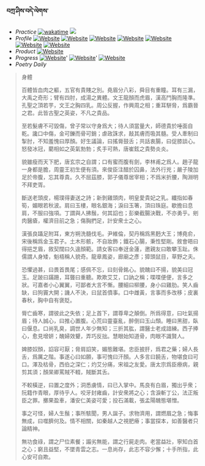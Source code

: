 ### བཀྲ་ཤིས་བདེ་ལེགས་ 
- _Practice_	[![wakatime](https://wakatime.com/badge/user/5043ee4a-e361-4607-9d47-d557f2005d05.svg)](https://wakatime.com/dashboard)	<a href="https://wakatime.com/@5043ee4a-e361-4607-9d47-d557f2005d05"><img src="https://wakatime.com/share/@IvanAXu/06501b1d-f434-4f2a-9524-dc2196223971.png" /></a> 
- _Profile_	[![Website](https://img.shields.io/website?label=&up_color=orange&up_message=Tianchi&url=https%3A%2F%2Fshields.io)](https://tianchi.aliyun.com/home/science/scienceDetail?userId=1095279182618)	[![Website](https://img.shields.io/website?label=&up_color=violet&up_message=AIstudio&url=https%3A%2F%2Fshields.io)](https://aistudio.baidu.com/aistudio/personalcenter/thirdview/979775)	[![Website](https://img.shields.io/website?label=&up_color=blue&up_message=Kaggle&url=https%3A%2F%2Fshields.io)](https://www.kaggle.com/ivanxu/)	[![Website](https://img.shields.io/website?label=&up_color=gay&up_message=Yuque&url=https%3A%2F%2Fshields.io)](https://www.yuque.com/ivanaxu)	[![Website](https://img.shields.io/website?label=&up_color=brown&up_message=Leetcode&url=https%3A%2F%2Fshields.io)](https://leetcode.cn/u/ivanaxu)	[![Website](https://img.shields.io/website?label=&up_color=red&up_message=Gitee&url=https%3A%2F%2Fshields.io)](https://gitee.com/IvanaXu)	[![Website](https://img.shields.io/website?label=&up_color=yellow&up_message=Monkeytype&url=https%3A%2F%2Fshields.io)](https://monkeytype.com/profile/IvanaXu) 
- _Product_	[![Website](https://img.shields.io/website?label=update&up_color=blue&up_message=EDA&url=https%3A%2F%2Fshields.io)](http://eda.tangjt.cn/) 
- _Progress_	[![Website](https://img.shields.io/website?label=&up_color=black&up_message=APTOS2021&url=https%3A%2F%2Fshields.io)](https://github.com/IvanaXu/APTOS2021/)'	[![Website](https://img.shields.io/website?label=&up_color=black&up_message=EDA&url=https%3A%2F%2Fshields.io)](https://github.com/IvanaXu/EDA/)'	[![Website](https://img.shields.io/website?label=&up_color=black&up_message=AICAS2024&url=https%3A%2F%2Fshields.io)](https://github.com/IvanaXu/AICAS2024/) 
- _Poetry Daily_ 


> 身體
> 
> 百體皆血肉之軀，五官有貴賤之別。堯眉分八彩，舜目有重瞳。耳有三漏，大禹之奇形；臂有四肘，成湯之異體。文王龍顏而虎眉，漢高鬥胸而隆準。孔聖之頂若芋，文王之胸四乳。周公反握，作興周之相；重耳駢脅，爲霸晉之君。此皆古聖之英姿，不凡之貴品。
> 
> 至若髮膚不可毀傷，曾子常以守身爲大；待人須當量大，師德貴於唾面自乾。讒口中傷，金可鑠而骨可銷；虐政誅求，敲其膚而吸其髓。受人牽制曰掣肘，不知羞愧曰厚顏。好生議論，曰搖脣鼓舌；共話衷腸，曰促膝談心。怒發冰冠，藺相如之英氣勃勃；炙手可熱，唐崔鉉之貴勢炎炎。
> 
> 貌雖瘦而天下肥，唐玄宗之自謂；口有蜜而腹有劍，李林甫之爲人。趙子龍一身都是膽，周靈王初生便有須。來俊臣注醋於囚鼻，法外行兇；嚴子陵加足於帝腹，忘其尊貴。久不屈茲膝，郭子儀尊居宰相；不爲米折腰，陶淵明不拜吏胥。
> 
> 斷送老頭皮，楊璞得妻送之詩；新剝雞頭肉，明皇愛貴妃之乳。纖指如春筍，媚眼若秋波。肩曰玉樓，眼名銀海；淚曰玉箸，頂曰珠庭。歇擔曰息肩，不服曰強項。丁謂與人拂鬚，何其諂也；彭樂截腸決戰，不亦勇乎。剜肉醫瘡，權濟目前之急；傷胸捫足，計安衆士之心。
> 
> 漢張良躡足附耳，東方朔洗髓伐毛。尹維倫，契丹稱爲黑麪大王；博堯俞，宋後稱爲金玉君子。土木形骸，不自妝飾；鐵石心腸，秉性堅剛。敘會晤曰得挹芝眉，敘契闊曰久違顏範。請女客曰奉迓金蓮，邀親友曰敢攀玉趾。侏儒謂人身矮，魁梧稱人貌奇。龍章鳳姿，廊廟之彥；獐頭鼠目，草野之夫。
> 
> 恐懼過甚，曰畏首畏尾；感佩不忘，曰刻骨銘心。貌醜曰不揚，貌美曰冠玉。足跛曰蹣跚，耳聾曰重聽。欺欺艾艾，口訥之稱；喋喋便便，言多之狀。可嘉者小心翼翼，可鄙者大言不慚。腰細曰柳腰，身小曰雞肋。笑人齒缺，曰狗竇大開；譏人不決，曰鼠首僨事。口中雌黃，言事而多改移；皮裏春秋，胸中自有褒貶。
> 
> 脣亡齒寒，謂彼此之失依；足上首下，謂尊卑之顛倒。所爲得意，曰吐氣揚眉；待人誠心，曰推心置腹。心荒曰靈臺亂，醉倒曰玉山頹。睡曰黑甜，臥曰偃息。口尚乳臭，調世人年少無知；三折其肱，謂醫士老成諳練。西子捧心，愈見增妍；醜婦效顰，弄巧反拙。慧眼始知道骨，肉眼不識賢人。
> 
> 婢膝奴顏，諂容可厭；脅肩諂笑，媚態難堪。忠臣披肝，爲君之藥；婦人長舌，爲厲之階。事遂心曰如願，事可愧曰汗顏。人多言曰饒舌，物堪食曰可口。澤及枯骨，西伯之深仁；灼艾分痛，宋祖之友愛。唐太宗爲臣療病，親剪其須；顏杲卿罵賊不輟，賊斷其舌。
> 
> 不較橫逆，曰置之度外；洞悉虜情，曰已入掌中。馬良有白眉，獨出乎衆；阮籍作青眼，厚待乎人。咬牙封雍齒，計安衆將之心；含淚斬丁公，法正叛臣之罪。擲果盈車，潘安仁美姿可愛；投石滿載，張孟陽醜態堪憎。
> 
> 事之可怪，婦人生鬚；事所駭聞，男人誕子。求物濟用，謂燃眉之急；悔事無成，曰噬臍何及。情不相關，如秦越人之視肥瘠；事當探本，如善醫者只論精神。
> 
> 無功食祿，謂之尸位素餐；譾劣無能，謂之行屍走肉。老當益壯，寧知白首之心；窮且益堅，不墜青雲之志。一息尚存，此志不容少懈；十手所指，此心安可自欺。
>
